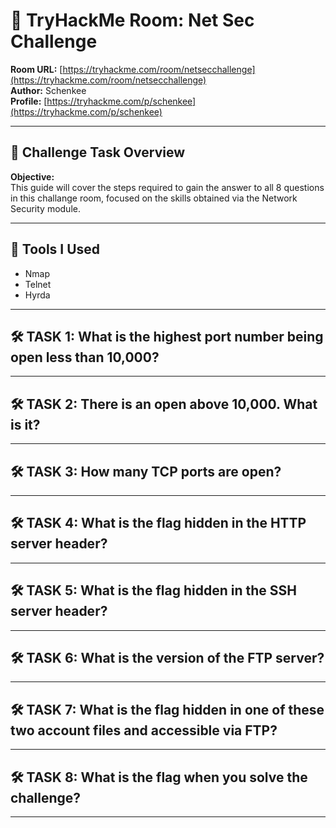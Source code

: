 # 🧠 TryHackMe Room: Net Sec Challenge

**Room URL:** [https://tryhackme.com/room/netsecchallenge](https://tryhackme.com/room/netsecchallenge)  
**Author:** Schenkee  
**Profile:** [https://tryhackme.com/p/schenkee](https://tryhackme.com/p/schenkee)  

---

## 🧩 Challenge Task Overview

**Objective:**   
This guide will cover the steps required to gain the answer to all 8 questions in this challange room, focused on the skills obtained via the Network Security module.  

---

## 🧰 Tools I Used  
- Nmap  
- Telnet  
- Hyrda  

---

## 🛠️ TASK 1: What is the highest port number being open less than 10,000?  

---

## 🛠️ TASK 2: There is an open above 10,000. What is it?  

---

## 🛠️ TASK 3: How many TCP ports are open?  

---

## 🛠️ TASK 4: What is the flag hidden in the HTTP server header?  

---

## 🛠️ TASK 5: What is the flag hidden in the SSH server header?  

---

## 🛠️ TASK 6: What is the version of the FTP server?  

---

## 🛠️ TASK 7: What is the flag hidden in one of these two account files and accessible via FTP?  

---

## 🛠️ TASK 8: What is the flag when you solve the challenge?

---

